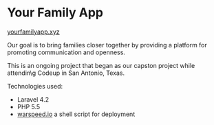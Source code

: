# Your Family App

[yourfamilyapp.xyz](https://yourfamilyapp.xyz)

Our goal is to bring families closer together by providing a platform for promoting communication and openness.

This is an ongoing project that began as our capston project while attendin\g Codeup in San Antonio, Texas.

Technologies used:
+ Laravel 4.2
+ PHP 5.5
+ [warspeed.io](https://warpspeed.io/) a shell script for deployment



